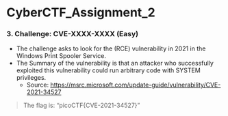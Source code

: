 # CyberCTF_Assignment_2

### 3. Challenge: CVE-XXXX-XXXX (Easy)

* The challenge asks to look for the (RCE) vulnerability in 2021 in the Windows Print Spooler Service.
*	The Summary of the vulnerability is that an attacker who successfully exploited this vulnerability could run arbitrary code with SYSTEM privileges.
	* Source: https://msrc.microsoft.com/update-guide/vulnerability/CVE-2021-34527

> The flag is: “picoCTF{CVE-2021-34527}”

